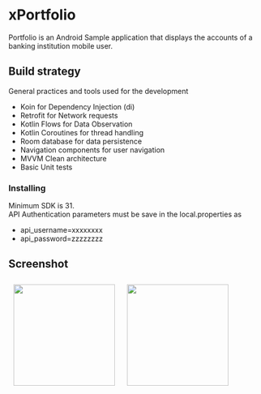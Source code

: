 # xPortfolio

Portfolio is an Android Sample application that displays the accounts of a banking institution mobile user.

## Build strategy
General practices and tools used for the development
  - Koin for Dependency Injection (di)
  - Retrofit for Network requests
  - Kotlin Flows for Data Observation
  - Kotlin Coroutines for thread handling
  - Room database for data persistence
  - Navigation components for user navigation
  - MVVM Clean architecture
  - Basic Unit tests
  
  ### Installing
  Minimum SDK is 31. <br />
  API Authentication parameters must be save in the local.properties as 
  * api_username=xxxxxxxx 
  * api_password=zzzzzzzz
  
  ## Screenshot
  [<img src="https://user-images.githubusercontent.com/24235421/205529384-c86cf3f0-91f4-49b4-8841-2182c34a0ff3.jpg"
width="200"
    hspace="10" vspace="10">](https://user-images.githubusercontent.com/24235421/205529384-c86cf3f0-91f4-49b4-8841-2182c34a0ff3.jpg)
  [<img src="https://user-images.githubusercontent.com/24235421/205529399-136ac707-b422-4cc0-8c86-07d62ccb824e.jpg"
width="200"
    hspace="10" vspace="10">](https://user-images.githubusercontent.com/24235421/205529399-136ac707-b422-4cc0-8c86-07d62ccb824e.jpg)
